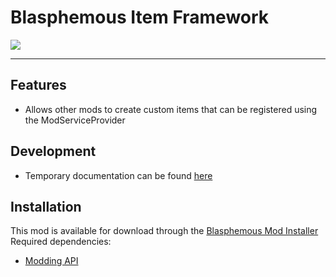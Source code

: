 # Blasphemous Item Framework

<img src="https://img.shields.io/github/downloads/BrandenEK/Blasphemous.Framework.Items/total?color=39B7C6&style=for-the-badge">

---

## Features
- Allows other mods to create custom items that can be registered using the ModServiceProvider

## Development
- Temporary documentation can be found [here](https://github.com/BrandenEK/Blasphemous-Modding-API/blob/main/docs/development/items.md)

## Installation
This mod is available for download through the [Blasphemous Mod Installer](https://github.com/BrandenEK/Blasphemous.Modding.Installer) <br>
Required dependencies:
- [Modding API](https://github.com/BrandenEK/Blasphemous.ModdingAPI)
